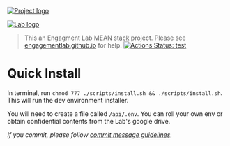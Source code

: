 [![Project logo](https://res.cloudinary.com/engagement-lab-home/image/upload/c_scale,f_auto,w_450/v1543629182/homepage-2.0/logos/el-logo.svg 'Project logo')](https://elab.emerson.edu/)

[![Lab logo](https://res.cloudinary.com/engagement-lab-home/image/upload/f_auto,c_scale,w_100//logos/logo-bootstrapper.png 'Engagement Lab logo')](http://elab.emerson.edu/)

> This an Engagment Lab MEAN stack project. Please see [engagementlab.github.io](https://engagementlab.github.io) for help.
> [![Actions Status: test](https://github.com/engagementlab/engagement-lab-website-2.x/workflows/test/badge.svg)](https://github.com/engagementlab/engagement-lab-website-2.x/actions?query=workflow%3A"test")

# Quick Install

In terminal, run `chmod 777 ./scripts/install.sh && ./scripts/install.sh`. This will run the dev environment installer.

You will need to create a file called `/api/.env`. You can roll your own env or obtain confidential contents from the Lab's google drive.

_If you commit, please follow [commit message guidelines](https://github.com/angular/angular/blob/master/CONTRIBUTING.md#commit)._
